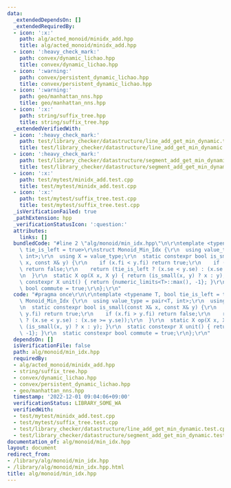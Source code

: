 ```yaml
---
data:
  _extendedDependsOn: []
  _extendedRequiredBy:
  - icon: ':x:'
    path: alg/acted_monoid/minidx_add.hpp
    title: alg/acted_monoid/minidx_add.hpp
  - icon: ':heavy_check_mark:'
    path: convex/dynamic_lichao.hpp
    title: convex/dynamic_lichao.hpp
  - icon: ':warning:'
    path: convex/persistent_dynamic_lichao.hpp
    title: convex/persistent_dynamic_lichao.hpp
  - icon: ':warning:'
    path: geo/manhattan_nns.hpp
    title: geo/manhattan_nns.hpp
  - icon: ':x:'
    path: string/suffix_tree.hpp
    title: string/suffix_tree.hpp
  _extendedVerifiedWith:
  - icon: ':heavy_check_mark:'
    path: test/library_checker/datastructure/line_add_get_min_dynamic.test.cpp
    title: test/library_checker/datastructure/line_add_get_min_dynamic.test.cpp
  - icon: ':heavy_check_mark:'
    path: test/library_checker/datastructure/segment_add_get_min_dynamic.test.cpp
    title: test/library_checker/datastructure/segment_add_get_min_dynamic.test.cpp
  - icon: ':x:'
    path: test/mytest/minidx_add.test.cpp
    title: test/mytest/minidx_add.test.cpp
  - icon: ':x:'
    path: test/mytest/suffix_tree.test.cpp
    title: test/mytest/suffix_tree.test.cpp
  _isVerificationFailed: true
  _pathExtension: hpp
  _verificationStatusIcon: ':question:'
  attributes:
    links: []
  bundledCode: "#line 2 \"alg/monoid/min_idx.hpp\"\n\r\ntemplate <typename T, bool\
    \ tie_is_left = true>\r\nstruct Monoid_Min_Idx {\r\n  using value_type = pair<T,\
    \ int>;\r\n  using X = value_type;\r\n  static constexpr bool is_small(const X&\
    \ x, const X& y) {\r\n    if (x.fi < y.fi) return true;\r\n    if (x.fi > y.fi)\
    \ return false;\r\n    return (tie_is_left ? (x.se < y.se) : (x.se >= y.se));\r\
    \n  }\r\n  static X op(X x, X y) { return (is_small(x, y) ? x : y); }\r\n  static\
    \ constexpr X unit() { return {numeric_limits<T>::max(), -1}; }\r\n  static constexpr\
    \ bool commute = true;\r\n};\r\n"
  code: "#pragma once\r\n\r\ntemplate <typename T, bool tie_is_left = true>\r\nstruct\
    \ Monoid_Min_Idx {\r\n  using value_type = pair<T, int>;\r\n  using X = value_type;\r\
    \n  static constexpr bool is_small(const X& x, const X& y) {\r\n    if (x.fi <\
    \ y.fi) return true;\r\n    if (x.fi > y.fi) return false;\r\n    return (tie_is_left\
    \ ? (x.se < y.se) : (x.se >= y.se));\r\n  }\r\n  static X op(X x, X y) { return\
    \ (is_small(x, y) ? x : y); }\r\n  static constexpr X unit() { return {numeric_limits<T>::max(),\
    \ -1}; }\r\n  static constexpr bool commute = true;\r\n};\r\n"
  dependsOn: []
  isVerificationFile: false
  path: alg/monoid/min_idx.hpp
  requiredBy:
  - alg/acted_monoid/minidx_add.hpp
  - string/suffix_tree.hpp
  - convex/dynamic_lichao.hpp
  - convex/persistent_dynamic_lichao.hpp
  - geo/manhattan_nns.hpp
  timestamp: '2022-12-01 09:04:06+09:00'
  verificationStatus: LIBRARY_SOME_WA
  verifiedWith:
  - test/mytest/minidx_add.test.cpp
  - test/mytest/suffix_tree.test.cpp
  - test/library_checker/datastructure/line_add_get_min_dynamic.test.cpp
  - test/library_checker/datastructure/segment_add_get_min_dynamic.test.cpp
documentation_of: alg/monoid/min_idx.hpp
layout: document
redirect_from:
- /library/alg/monoid/min_idx.hpp
- /library/alg/monoid/min_idx.hpp.html
title: alg/monoid/min_idx.hpp
---
```


